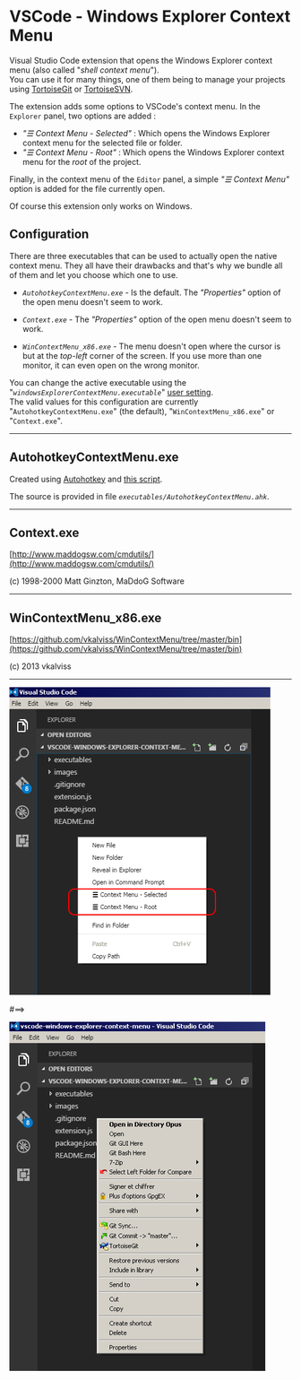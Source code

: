 # VSCode - Windows Explorer Context Menu

Visual Studio Code extension that opens the Windows Explorer context menu (also called "*shell context menu*").  
You can use it for many things, one of them being 
to manage your projects using [TortoiseGit](https://tortoisegit.org/) or [TortoiseSVN](https://tortoisesvn.net/).

The extension adds some options to VSCode's context menu. In the `Explorer` panel, two options are added :

* *"☰ Context Menu - Selected"*  : Which opens the Windows Explorer context menu for the selected file or folder.
* *"☰ Context Menu - Root"*  : Which opens the Windows Explorer context menu for the *root* of the project.

Finally, in the context menu of the `Editor` panel, a simple *"☰ Context Menu"* option is added for the file currently open.

Of course this extension only works on Windows.

## Configuration

There are three executables that can be used to actually open the native context menu. They all have their
drawbacks and that's why we bundle all of them and let you choose which one to use.

- *`AutohotkeyContextMenu.exe`* - Is the default. The *"Properties"* option of the open menu doesn't seem to work.

- *`Context.exe`* - The *"Properties"* option of the open menu doesn't seem to work.

- *`WinContextMenu_x86.exe`* - The menu doesn't open where the cursor is but at the *top-left* corner of the screen. If you use
more than one monitor, it can even open on the wrong monitor.

You can change the active executable using the "*`windowsExplorerContextMenu.executable`*" [user setting](https://code.visualstudio.com/Docs/customization/userandworkspace).  
The valid values for this configuration are currently "`AutohotkeyContextMenu.exe`" (the default), "`WinContextMenu_x86.exe`" or "`Context.exe`".

----------------------

## AutohotkeyContextMenu.exe

Created using [Autohotkey](https://autohotkey.com) and [this script](https://autohotkey.com/board/topic/89281-ahk-l-shell-context-menu/).

The source is provided in file *`executables/AutohotkeyContextMenu.ahk`*.

----------------------

## Context.exe

[http://www.maddogsw.com/cmdutils/](http://www.maddogsw.com/cmdutils/)

(c) 1998-2000 Matt Ginzton, MaDdoG Software

----------------------

## WinContextMenu_x86.exe

[https://github.com/vkalviss/WinContextMenu/tree/master/bin](https://github.com/vkalviss/WinContextMenu/tree/master/bin)

(c) 2013 vkalviss

----------------------

![](https://raw.githubusercontent.com/electrotype/vscode-windows-explorer-context-menu/master/images/cm1.png)

#==>

![](https://raw.githubusercontent.com/electrotype/vscode-windows-explorer-context-menu/master/images/cm2.png)


